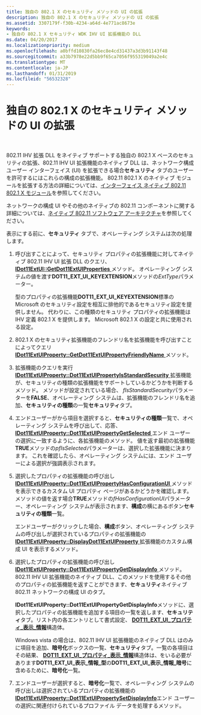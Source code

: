 ```yaml
---
title: 独自の 802.1 X のセキュリティ メソッドの UI の拡張
description: 独自の 802.1 X のセキュリティ メソッドの UI の拡張
ms.assetid: 3307179f-f30b-4234-a64d-4e771ac8673e
keywords:
- 独自の 802.1 X セキュリティ WDK IHV UI 拡張機能の DLL
ms.date: 04/20/2017
ms.localizationpriority: medium
ms.openlocfilehash: a0bffd10830fa26ec8e4cd31437a3d3b91143f48
ms.sourcegitcommit: a33b7978e22d5bb9f65ca7056f955319049a2e4c
ms.translationtype: MT
ms.contentlocale: ja-JP
ms.lasthandoff: 01/31/2019
ms.locfileid: "56532328"
---
```

# <a name="extending-the-ui-for-proprietary-8021x-security-methods"></a>独自の 802.1 X のセキュリティ メソッドの UI の拡張




 

802.11 IHV 拡張 DLL をネイティブ サポートする独自の 802.1 X ベースのセキュリティの拡張、802.11 IHV UI 拡張機能のネイティブ DLL は、ネットワーク構成ユーザー インターフェイス (UI) を拡張できる場合**セキュリティ** タブのユーザーを許可するにはこれらの構成の拡張機能。 802.11 802.1 X のネイティブ モジュールを拡張する方法の詳細については、[インターフェイス ネイティブ 802.11 802.1 X モジュール](interface-to-the-native-802-11-802-1x-module.md)を参照してください。

ネットワークの構成 UI やその他のネイティブの 802.11 コンポーネントに関する詳細については、[ネイティブ 802.11 ソフトウェア アーキテクチャ](native-802-11-software-architecture.md)を参照してください。

表示にする前に、**セキュリティ** タブで、オペレーティング システムは次の処理します。

1.  呼び出すことによって、セキュリティ プロパティの拡張機能に対してネイティブ 802.11 IHV UI 拡張 DLL のクエリ、 [ **IDot11ExtUI::GetDot11ExtUIProperties** ](https://msdn.microsoft.com/library/windows/hardware/ff553776)メソッド。 オペレーティング システムの値を渡す**DOT11\_EXT\_UI\_KEYEXTENSION**メソッドの*ExtType*パラメーター。

    型のプロパティの拡張機能**DOT11\_EXT\_UI\_KEYEXTENSION**標準の Microsoft のセキュリティ設定を相互に排他的であるセキュリティ設定を提供しません。 代わりに、この種類のセキュリティ プロパティの拡張機能は IHV 定義 802.1 X を提供します。 Microsoft 802.1 X の設定と共に使用される設定。

2.  802.1 X のセキュリティ拡張機能のフレンドリ名を拡張機能を呼び出すことによってクエリ[ **IDot11ExtUIProperty::GetDot11ExtUIPropertyFriendlyName** ](https://msdn.microsoft.com/library/windows/hardware/ff553768)メソッド。

3.  拡張機能のクエリを実行[ **IDot11ExtUIProperty::Dot11ExtUIPropertyIsStandardSecurity** ](https://msdn.microsoft.com/library/windows/hardware/ff553760)拡張機能が、セキュリティの種類の拡張機能をサポートしているかどうかを判断するメソッド。 メソッドが設定されている場合、 *fIsStandardSecurity*パラメーターを**FALSE**、オペレーティング システムは、拡張機能のフレンドリ名を追加、**セキュリティの種類**の一覧**セキュリティ**タブ。

4.  エンドユーザーがから項目を選択すると、**セキュリティの種類**一覧で、オペレーティング システムを呼び出して、応答、 [ **IDot11ExtUIProperty::Dot11ExtUIPropertyGetSelected** ](https://msdn.microsoft.com/library/windows/hardware/ff553753)エンド ユーザーの選択に一致するように、各拡張機能のメソッド。 値を返す最初の拡張機能**TRUE**メソッドの*pfIsSelected*パラメーターは、選択した拡張機能に決まります。 これを確認したら、オペレーティング システムには、エンド ユーザーによる選択が強調表示されます。

5.  選択したプロパティの拡張機能の呼び出し[ **IDot11ExtUIProperty::Dot11ExtUIPropertyHasConfigurationUI** ](https://msdn.microsoft.com/library/windows/hardware/ff553756)メソッドを表示できるカスタム UI プロパティ ページがあるかどうかを確認します。 メソッドの値を返す場合**TRUE**メソッドの*fHasConfigurationUI*パラメーター、オペレーティング システムが表示されます、**構成**の横にあるボタン**セキュリティの種類**一覧。

    エンドユーザーがクリックした場合、**構成**ボタン、オペレーティング システムの呼び出しが選択されているプロパティの拡張機能の[ **IDot11ExtUIProperty::DisplayDot11ExtUIProperty** ](https://msdn.microsoft.com/library/windows/hardware/ff553749)拡張機能のカスタム構成 UI を表示するメソッド。

6.  選択したプロパティの拡張機能の呼び出し[ **IDot11ExtUIProperty::Dot11ExtUIPropertyGetDisplayInfo** ](https://msdn.microsoft.com/library/windows/hardware/ff553752)メソッド。 802.11 IHV UI 拡張機能のネイティブ DLL、このメソッドを使用するその他のプロパティの拡張機能を返すことができます、**セキュリティ**ネイティブ 802.11 ネットワークの構成 UI のタブ。

    **IDot11ExtUIProperty::Dot11ExtUIPropertyGetDisplayInfo**メソッドに、選択したプロパティの拡張機能を追加する項目の一覧を返します、**セキュリティ**タブ。リスト内の各エントリとして書式設定、 [ **DOT11\_EXT\_UI\_プロパティ\_表示\_情報**](https://msdn.microsoft.com/library/windows/hardware/ff548637)構造体。

    Windows vista の場合は、802.11 IHV UI 拡張機能のネイティブ DLL はのみに項目を追加、**暗号化**ボックスの一覧、**セキュリティ**タブ。一覧の各項目はその結果、 [ **DOT11\_EXT\_UI\_プロパティ\_表示\_情報**](https://msdn.microsoft.com/library/windows/hardware/ff548637)構造体は、をいる必要があります**DOT11\_EXT\_UI\_表示\_情報\_型**の**DOT11\_EXT\_UI\_表示\_情報\_暗号**に含めるために、**暗号化**一覧。

7.  エンドユーザーが選択すると、**暗号化**一覧で、オペレーティング システムの呼び出しは選択されているプロパティの拡張機能の[ **IDot11ExtUIProperty::Dot11ExtUIPropertySetDisplayInfo**](https://msdn.microsoft.com/library/windows/hardware/ff553763)エンド ユーザーの選択に関連付けられているプロファイル データを処理するメソッド。

 

 





